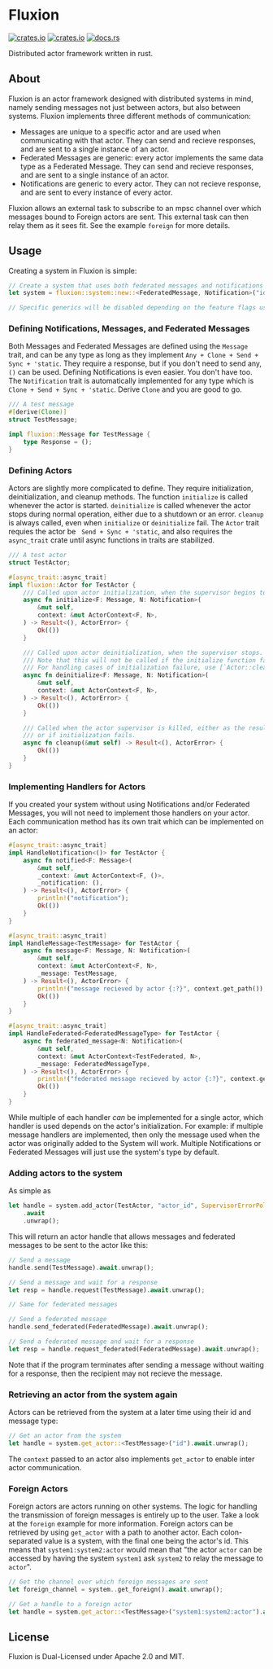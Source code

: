 # Fluxion
[![crates.io](https://img.shields.io/crates/l/fluxion?style=for-the-badge)](https://crates.io/crates/fluxion)
[![crates.io](https://img.shields.io/crates/v/fluxion?style=for-the-badge)](https://crates.io/crates/fluxion)
[![docs.rs](https://img.shields.io/docsrs/fluxion?style=for-the-badge)](https://docs.rs/fluxion)

Distributed actor framework written in rust.

## About

Fluxion is an actor framework designed with distributed systems in mind, namely sending messages not just between actors, but also between systems.
Fluxion implements three different methods of communication:
- Messages are unique to a specific actor and are used when communicating with that actor. They can send and recieve responses, and are sent to a single instance of an actor.
- Federated Messages are generic: every actor implements the same data type as a Federated Message. They can send and recieve responses, and are sent to a single instance of an actor.
- Notifications are generic to every actor. They can not recieve response, and are sent to every instance of every actor.

Fluxion allows an external task to subscribe to an mpsc channel over which messages bound to Foreign actors are sent. This external task can then relay them as it sees fit. See the example `foreign` for more details.

## Usage
Creating a system in Fluxion is simple:
```rust
// Create a system that uses both federated messages and notifications
let system = fluxion::system::new::<FederatedMessage, Notification>("id");

// Specific generics will be disabled depending on the feature flags used.
```
### Defining Notifications, Messages, and Federated Messages
Both Messages and Federated Messages are defined using the `Message` trait, and can be any type as long as they implement `Any + Clone + Send + Sync + 'static`. They require a response, but if you don't need to send any, `()` can be used. Defining Notifications is even easier. You don't have too. The `Notification` trait is automatically implemented for any type which is `Clone + Send + Sync + 'static`. Derive `Clone` and you are good to go. 
```rust
/// A test message
#[derive(Clone)]
struct TestMessage;

impl fluxion::Message for TestMessage {
    type Response = ();
}
```
### Defining Actors
Actors are slightly more complicated to define. They require initialization, deinitialization, and cleanup methods. The function `initialize` is called whenever the actor is started. `deinitialize` is called whenever the actor stops during normal operation, either due to a shutdown or an error. `cleanup` is always called, even when `initialize` or `deinitialize` fail. The `Actor` trait requies the actor be ` Send + Sync + 'static`, and also requires the `async_trait` crate until async functions in traits are stabilized.
```rust
/// A test actor
struct TestActor;

#[async_trait::async_trait]
impl fluxion::Actor for TestActor {
    /// Called upon actor initialization, when the supervisor begins to run.
    async fn initialize<F: Message, N: Notification>(
        &mut self,
        context: &mut ActorContext<F, N>,
    ) -> Result<(), ActorError> {
        Ok(())
    }

    /// Called upon actor deinitialization, when the supervisor stops.
    /// Note that this will not be called if the initialize function fails.
    /// For handling cases of initialization failure, use [`Actor::cleanup`]
    async fn deinitialize<F: Message, N: Notification>(
        &mut self,
        context: &mut ActorContext<F, N>,
    ) -> Result<(), ActorError> {
        Ok(())
    }

    /// Called when the actor supervisor is killed, either as the result of a graceful shutdown
    /// or if initialization fails.
    async fn cleanup(&mut self) -> Result<(), ActorError> {
        Ok(())
    }
}
```

### Implementing Handlers for Actors
If you created your system without using Notifications and/or Federated Messages, you will not need to implement those handlers on your actor. Each communication method has its own trait which can be implemented on an actor:
```rust
#[async_trait::async_trait]
impl HandleNotification<()> for TestActor {
    async fn notified<F: Message>(
        &mut self,
        _context: &mut ActorContext<F, ()>,
        _notification: (),
    ) -> Result<(), ActorError> {
        println!("notification");
        Ok(())
    }
}

#[async_trait::async_trait]
impl HandleMessage<TestMessage> for TestActor {
    async fn message<F: Message, N: Notification>(
        &mut self,
        context: &mut ActorContext<F, N>,
        _message: TestMessage,
    ) -> Result<(), ActorError> {
        println!("message recieved by actor {:?}", context.get_path());
        Ok(())
    }
}

#[async_trait::async_trait]
impl HandleFederated<FederatedMessageType> for TestActor {
    async fn federated_message<N: Notification>(
        &mut self,
        context: &mut ActorContext<TestFederated, N>,
        _message: FederatedMessageType,
    ) -> Result<(), ActorError> {
        println!("federated message recieved by actor {:?}", context.get_path());
        Ok(())
    }
}
```
While multiple of each handler *can* be implemented for a single actor, which handler is used depends on the actor's initialization. For example: if multiple message handlers are implemented, then only the message used when the actor was originally added to the System will work. Multiple Notifications or Federated Messages will just use the system's type by default.

### Adding actors to the system
As simple as
```rust
let handle = system.add_actor(TestActor, "actor_id", SupervisorErrorPolicy::default())
    .await
    .unwrap();
```
This will return an actor handle that allows messages and federated messages to be sent to the actor like this:
```rust
// Send a message
handle.send(TestMessage).await.unwrap();

// Send a message and wait for a response
let resp = handle.request(TestMessage).await.unwrap();

// Same for federated messages

// Send a federated message
handle.send_federated(FederatedMessage).await.unwrap();

// Send a federated message and wait for a response
let resp = handle.request_federated(FederatedMessage).await.unwrap();
```
Note that if the program terminates after sending a message without waiting for a response, then the recipient may not recieve the message.

### Retrieving an actor from the system again
Actors can be retrieved from the system at a later time using their id and message type:
```rust
// Get an actor from the system
let handle = system.get_actor::<TestMessage>("id").await.unwrap();
```
The `context` passed to an actor also implements `get_actor` to enable inter actor communication.

### Foreign Actors
Foreign actors are actors running on other systems. The logic for handling the transmission of foreign messages is entirely up to the user. Take a look at the `foreign` example for more information. Foreign actors can be retrieved by using `get_actor` with a path to another actor. Each colon-separated value is a system, with the final one being the actor's id. This means that `system1:system2:actor` would mean that "the actor `actor` can be accessed by having the system `system1` ask `system2` to relay the message to `actor`".
```rust
// Get the channel over which foreign messages are sent
let foreign_channel = system..get_foreign().await.unwrap();

// Get a handle to a foreign actor
let handle = system.get_actor::<TestMessage>("system1:system2:actor").await.unwrap();
```

## License
Fluxion is Dual-Licensed under Apache 2.0 and MIT.